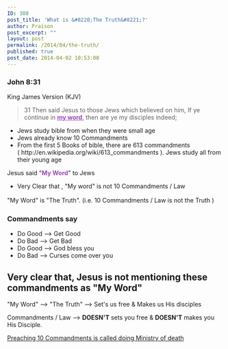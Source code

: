 ```yaml
---
ID: 300
post_title: 'What is &#8220;The Truth&#8221;?'
author: Praison
post_excerpt: ""
layout: post
permalink: /2014/04/the-truth/
published: true
post_date: 2014-04-02 10:53:00
---
```

<div>
<h3>John 8:31</h3>
King James Version (KJV)

</div>
<div>
<blockquote>31 Then said Jesus to those Jews which believed on him, If ye continue in <span style="text-decoration: underline; color: #9f47b7;"><strong>my word</strong></span>, then are ye my disciples indeed;</blockquote>
<ul>
	<li>Jews study bible from when they were small age</li>
	<li>Jews already know 10 Commandments</li>
	<li>From the first 5 Books of bible, there are 613 commandments ( http://en.wikipedia.org/wiki/613_commandments ). Jews study all from their young age</li>
</ul>
Jesus said "<span style="color: #9f47b7;"><strong>My Word</strong></span>" to Jews
<ul>
	<li>Very Clear that , "My word" is not 10 Commandments / Law</li>
</ul>
<span style="line-height: 1.5;">"My Word" is "The Truth". (i.e. 10 Commandments / Law is not the Truth )</span>
<h3>Commandments say</h3>
<ul>
	<li>Do Good --&gt; Get Good</li>
	<li>Do Bad --&gt; Get Bad</li>
	<li>Do Good --&gt; God bless you</li>
	<li>Do Bad --&gt; Curses come over you</li>
</ul>
<h2>Very clear that, Jesus is not mentioning these commandments as "My Word"</h2>
"My Word" --&gt; "The Truth" --&gt; Set's us free &amp; Makes us His disciples

Commandments / Law --&gt; <strong>DOESN'T</strong> sets you free &amp; <strong>DOESN'T</strong> makes you His Disciple.

<a title="10 commandments is the ministry of death (Bible)" href="http://biblerevelation.org/2014/03/19/10-commandments-ministry-death-bible/">Preaching 10 Commandments is called doing Ministry of death</a>

</div>